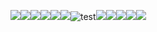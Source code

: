 ![](http://kim.cherrytv.webd.pl/Silver_Black_2/13%20Ulica-BACK.png?raw=true)![](http://kim.cherrytv.webd.pl/Silver_Black_2/ATM%20Rozrywka%20HD.png?raw=true)![](http://kim.cherrytv.webd.pl/Silver_Black_2/Canal%2B%204K-BACK8%20HD.png?raw=true)![](http://kim.cherrytv.webd.pl/Silver_Black_2/FilmboxAction.pl.png?raw=true)![](http://kim.cherrytv.webd.pl/Silver_Black_2/H2.png?raw=true)![](http://kim.cherrytv.webd.pl/Silver_Black_2/Gold%20TV%20HD.png?raw=true)![test](http://kim.cherrytv.webd.pl/Silver_Black_2/Insight%20TV.png?raw=true)![](http://kim.cherrytv.webd.pl/Silver_Black_2/Hustler%20HD.png?raw=true)![](http://kim.cherrytv.webd.pl/Silver_Black_2/FilmboxAction.pl.png?raw=true)![](http://kim.cherrytv.webd.pl/Silver_Black_2/H2.png?raw=true)![](http://kim.cherrytv.webd.pl/Silver_Black_2/Polsat%20Film-BACK%20HD.png?raw=true)![](http://kim.cherrytv.webd.pl/Silver_Black_2/nSport%2B-BACK.png?raw=true)
